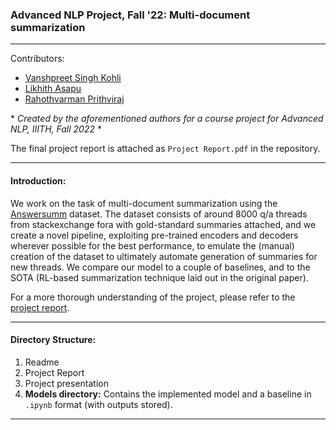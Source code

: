 ### **Advanced NLP Project, Fall '22: Multi-document summarization**
-----

Contributors:

- [Vanshpreet Singh Kohli](https://github.com/VKohli17)
- [Likhith Asapu](https://github.com/Likhith-Asapu)
- [Rahothvarman Prithviraj](https://github.com/Rutts07)

\* *Created by the aforementioned authors for a course project for Advanced NLP, IIITH, Fall 2022* \*

The final project report is attached as `Project Report.pdf` in the repository.

-----
#### Introduction:

We work on the task of multi-document summarization using the [Answersumm](https://arxiv.org/abs/2111.06474) dataset. The dataset consists of around 8000 q/a threads from stackexchange fora with gold-standard summaries attached, and we create a novel pipeline, exploiting pre-trained encoders and decoders wherever possible for the best performance, to emulate the (manual) creation of the dataset to ultimately automate generation of summaries for new threads. We compare our model to a couple of baselines, and to the SOTA (RL-based summarization technique laid out in the original paper).

For a more thorough understanding of the project, please refer to the [project report](Report.pdf).

-----

#### Directory Structure:

1. Readme
2. Project Report
3. Project presentation 
4. **Models directory:** Contains the implemented model and a baseline in `.ipynb` format (with outputs stored).

-----
